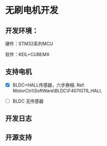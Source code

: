 # 无刷电机开发



## 开发环境：

硬件：STM32系列MCU

软件：KEIL+CUBEMX



## 支持电机

- [x] BLDC+HALL传感器，六步换相. Ref: MotorCtrl\SoftWare\BLDC\F407IGT6_HALL
- [ ] BLDC 无传感器





## 开发日志





## 开源支持





